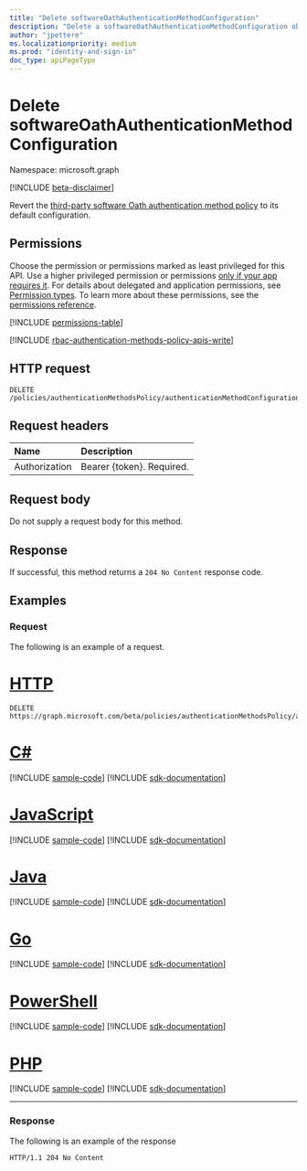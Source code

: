 ```yaml
---
title: "Delete softwareOathAuthenticationMethodConfiguration"
description: "Delete a softwareOathAuthenticationMethodConfiguration object."
author: "jpettere"
ms.localizationpriority: medium
ms.prod: "identity-and-sign-in"
doc_type: apiPageType
---
```


# Delete softwareOathAuthenticationMethodConfiguration
Namespace: microsoft.graph

[!INCLUDE [beta-disclaimer](../../includes/beta-disclaimer.md)]

Revert the [third-party software Oath authentication method policy](../resources/softwareoathauthenticationmethodconfiguration.md) to its default configuration.

## Permissions
Choose the permission or permissions marked as least privileged for this API. Use a higher privileged permission or permissions [only if your app requires it](/graph/permissions-overview#best-practices-for-using-microsoft-graph-permissions). For details about delegated and application permissions, see [Permission types](/graph/permissions-overview#permission-types). To learn more about these permissions, see the [permissions reference](/graph/permissions-reference).

<!-- { "blockType": "permissions", "name": "softwareoathauthenticationmethodconfiguration_delete" } -->
[!INCLUDE [permissions-table](../includes/permissions/softwareoathauthenticationmethodconfiguration-delete-permissions.md)]

[!INCLUDE [rbac-authentication-methods-policy-apis-write](../includes/rbac-for-apis/rbac-authentication-methods-policy-apis-write.md)]

## HTTP request

<!-- {
  "blockType": "ignored"
}
-->
``` http
DELETE /policies/authenticationMethodsPolicy/authenticationMethodConfigurations/softwareOath
```

## Request headers
|Name|Description|
|:---|:---|
|Authorization|Bearer {token}. Required.|

## Request body
Do not supply a request body for this method.

## Response

If successful, this method returns a `204 No Content` response code.

## Examples

### Request
The following is an example of a request.

# [HTTP](#tab/http)
<!-- {
  "blockType": "request",
  "name": "delete_softwareoathauthenticationmethodconfiguration"
}
-->
``` http
DELETE https://graph.microsoft.com/beta/policies/authenticationMethodsPolicy/authenticationMethodConfigurations/softwareOath
```

# [C#](#tab/csharp)
[!INCLUDE [sample-code](../includes/snippets/csharp/delete-softwareoathauthenticationmethodconfiguration-csharp-snippets.md)]
[!INCLUDE [sdk-documentation](../includes/snippets/snippets-sdk-documentation-link.md)]

# [JavaScript](#tab/javascript)
[!INCLUDE [sample-code](../includes/snippets/javascript/delete-softwareoathauthenticationmethodconfiguration-javascript-snippets.md)]
[!INCLUDE [sdk-documentation](../includes/snippets/snippets-sdk-documentation-link.md)]

# [Java](#tab/java)
[!INCLUDE [sample-code](../includes/snippets/java/delete-softwareoathauthenticationmethodconfiguration-java-snippets.md)]
[!INCLUDE [sdk-documentation](../includes/snippets/snippets-sdk-documentation-link.md)]

# [Go](#tab/go)
[!INCLUDE [sample-code](../includes/snippets/go/delete-softwareoathauthenticationmethodconfiguration-go-snippets.md)]
[!INCLUDE [sdk-documentation](../includes/snippets/snippets-sdk-documentation-link.md)]

# [PowerShell](#tab/powershell)
[!INCLUDE [sample-code](../includes/snippets/powershell/delete-softwareoathauthenticationmethodconfiguration-powershell-snippets.md)]
[!INCLUDE [sdk-documentation](../includes/snippets/snippets-sdk-documentation-link.md)]

# [PHP](#tab/php)
[!INCLUDE [sample-code](../includes/snippets/php/delete-softwareoathauthenticationmethodconfiguration-php-snippets.md)]
[!INCLUDE [sdk-documentation](../includes/snippets/snippets-sdk-documentation-link.md)]

---

### Response
The following is an example of the response
<!-- {
  "blockType": "response",
  "truncated": true
}
-->
``` http
HTTP/1.1 204 No Content
```

